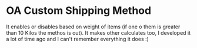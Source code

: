 # OA Custom Shipping Method
It enables or disables based on weight of items (if one o them is greater than 10 Kilos the methos is out).
It makes other calculates too, I developed it a lot of time ago and I can't remember everything it does :)
